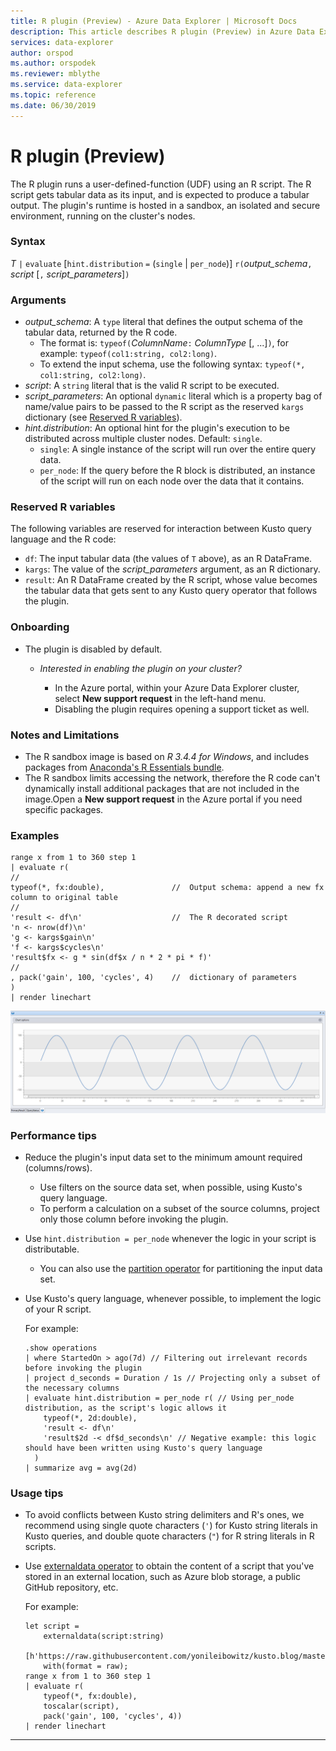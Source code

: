 ```yaml
---
title: R plugin (Preview) - Azure Data Explorer | Microsoft Docs
description: This article describes R plugin (Preview) in Azure Data Explorer.
services: data-explorer
author: orspod
ms.author: orspodek
ms.reviewer: mblythe
ms.service: data-explorer
ms.topic: reference
ms.date: 06/30/2019
---
```

# R plugin (Preview)

The R plugin runs a user-defined-function (UDF) using an R script. The R script gets tabular data as its input, and is expected to produce a tabular output.
The plugin's runtime is hosted in  a sandbox, an isolated and secure environment,  running on the cluster's nodes.

### Syntax

*T* `|` `evaluate` [`hint.distribution` `=` (`single` | `per_node`)] `r(`*output_schema*`,` *script* [`,` *script_parameters*]`)`


### Arguments

* *output_schema*: A `type` literal that defines the output schema of the tabular data, returned by the R code.
    * The format is: `typeof(`*ColumnName*`:` *ColumnType* [, ...]`)`, for example: `typeof(col1:string, col2:long)`.
    * To extend the input schema, use the following syntax: `typeof(*, col1:string, col2:long)`.
* *script*: A `string` literal that is the valid R script to be executed.
* *script_parameters*: An optional `dynamic` literal which is a property bag of name/value pairs to be passed to the
   R script as the reserved `kargs` dictionary (see [Reserved R variables](#reserved-r-variables)).
* *hint.distribution*: An optional hint for the plugin's execution to be distributed across multiple cluster nodes.
   Default: `single`.
    * `single`: A single instance of the script will run over the entire query data.
    * `per_node`: If the query before the R block is distributed, an instance of the script will run on each node over the data that it contains.


### Reserved R variables

The following variables are reserved for interaction between Kusto query language and the R code:

* `df`: The input tabular data (the values of `T` above), as an R DataFrame.
* `kargs`: The value of the *script_parameters* argument, as an R dictionary.
* `result`: An R DataFrame created by the R script, whose value becomes the tabular data that gets sent to
            any Kusto query operator that follows the plugin.

### Onboarding


* The plugin is disabled by default.
    * *Interested in enabling the plugin on your cluster?*
        
		* In the Azure portal, within your Azure Data Explorer cluster, select **New support request** in the left-hand menu.
        * Disabling the plugin requires opening a support ticket as well.

### Notes and Limitations

* The R sandbox image is based on *R 3.4.4 for Windows*, and includes packages from [Anaconda's R Essentials bundle](https://docs.anaconda.com/anaconda/packages/r-language-pkg-docs/).
* The R sandbox limits accessing the network, therefore the R code can't dynamically install additional packages that are
  not included in the image.Open a **New support request** in the Azure portal  if you need specific packages.


### Examples

```kusto
range x from 1 to 360 step 1
| evaluate r(
//
typeof(*, fx:double),               //  Output schema: append a new fx column to original table 
//
'result <- df\n'                    //  The R decorated script
'n <- nrow(df)\n'
'g <- kargs$gain\n'
'f <- kargs$cycles\n'
'result$fx <- g * sin(df$x / n * 2 * pi * f)'
//
, pack('gain', 100, 'cycles', 4)    //  dictionary of parameters
)
| render linechart 
```
![alt text](./images/samples/sine-demo.png "sine-demo")




### Performance tips

* Reduce the plugin's input data set to the minimum amount required (columns/rows).
    * Use filters on the source data set, when possible, using Kusto's query language.
    * To perform a calculation on a subset of the source columns, project only those column before invoking the plugin.
* Use `hint.distribution = per_node` whenever the logic in your script is distributable.
    * You can also use the [partition operator](partitionoperator.md) for partitioning the input data set.
* Use Kusto's query language, whenever possible, to implement the logic of your R script.

    For example:

    ```kusto    
    .show operations
    | where StartedOn > ago(7d) // Filtering out irrelevant records before invoking the plugin
    | project d_seconds = Duration / 1s // Projecting only a subset of the necessary columns
    | evaluate hint.distribution = per_node r( // Using per_node distribution, as the script's logic allows it
        typeof(*, 2d:double),
        'result <- df\n'
        'result$2d -< df$d_seconds\n' // Negative example: this logic should have been written using Kusto's query language
      )
    | summarize avg = avg(2d)
    ```

### Usage tips

* To avoid conflicts between Kusto string delimiters and R's ones, we recommend using single quote characters (`'`) for Kusto string 
  literals in Kusto queries, and double quote characters (`"`) for R string literals in R scripts.
* Use [externaldata operator](externaldata-operator.md) to obtain the content of
  a script that you've stored in an external location, such as Azure blob storage, a public GitHub repository, etc.
  
  For example:

    ```kusto    
    let script = 
        externaldata(script:string)
        [h'https://raw.githubusercontent.com/yonileibowitz/kusto.blog/master/resources/R/sample_script.r']
        with(format = raw);
    range x from 1 to 360 step 1
    | evaluate r(
        typeof(*, fx:double),
        toscalar(script), 
        pack('gain', 100, 'cycles', 4))
    | render linechart 
    ```

---

